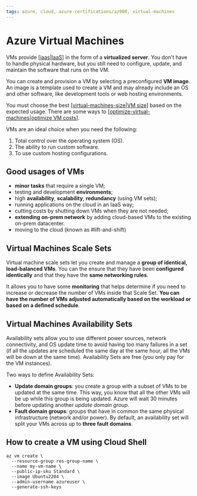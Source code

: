 ```yaml
---
tags: azure, cloud, azure-certifications/az900, virtual-machines
---
```


# Azure Virtual Machines

VMs provide [[iaas|IaaS]] in the form of a **virtualized server**. You don't have to handle physical hardware, but you still need to configure, update, and maintain the software that runs on the VM.

You can create and provision a VM by selecting a preconfigured **VM image**. An image is a template used to create a VM and may already include an OS and other software, like development tools or web hosting environments.

You must choose the best [[virtual-machines-size|VM size]] based on the expected usage. There are some ways to [[optimize-virtual-machines|optimize VM costs]].

VMs are an ideal choice when you need the following:

1. Total control over the operating system (OS).
2. The ability to run custom software.
3. To use custom hosting configurations.

## Good usages of VMs

- **minor tasks** that require a single VM;
- testing and development **environments**;
- high **availability**, **scalability**, **redundancy** (using VM sets);
- running applications on the cloud in an IaaS way;
- cutting costs by shutting down VMs when they are not needed;
- **extending on-prem network** by adding cloud-based VMs to the existing on-prem datacenter.
- moving to the cloud (known as #lift-and-shift)

## Virtual Machines Scale Sets

Virtual machine scale sets let you create and manage a **group of identical, load-balanced VMs**. You can the ensure that they have been **configured identically** and that they have the **same networking rules**.

It allows you to have some **monitoring** that helps determine if you need to increase or decrease the number of VMs inside that Scale Set. **You can have the number of VMs adjusted automatically based on the workload or based on a defined schedule**.

## Virtual Machines Availability Sets

Availability sets allow you to use different power sources, network connectivity, and OS update time to avoid having too many failures in a set (if all the updates are scheduled the same day at the same hour, all the VMs will be down at the same time). Availability Sets are free (you only pay for the VM instances).

Two ways to define Availability Sets:

- **Update domain groups**: you create a group with a subset of VMs to be updated at the same time. This way, you know that all the other VMs will be up while this group is being updated. Azure will wait 30 minutes before updating another *update domain group*.
- **Fault domain groups**: groups that have in common the same physical infrastructure (network and/or power). By default, an availability set will split your VMs across up to **three fault domains**.

## How to create a VM using Cloud Shell

```cli
az vm create \
  --resource-group res-group-name \
  --name my-vm-name \
  --public-ip-sku Standard \
  --image Ubuntu2204 \
  --admin-username azureuser \
  --generate-ssh-keys
```

[//begin]: # "Autogenerated link references for markdown compatibility"
[iaas|IaaS]: iaas.md "IaaS - Infrastructure-as-a-Service"
[virtual-machines-size|VM size]: virtual-machines-size.md "Virtual Machines size"
[optimize-virtual-machines|optimize VM costs]: optimize-virtual-machines.md "Cost optimization on Virtual Machines"
[//end]: # "Autogenerated link references"
